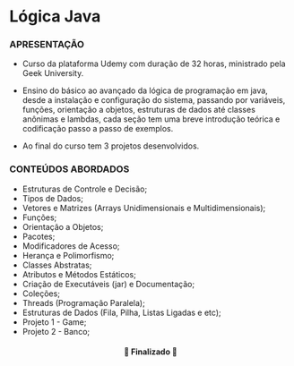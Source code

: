 # Lógica Java


### APRESENTAÇÃO

- Curso da plataforma Udemy com duração de 32 horas, ministrado pela Geek University.</br>

- Ensino do básico ao avançado da lógica de programação em java, desde a instalação e configuração do sistema, passando por variáveis, 
funções, orientação a objetos, estruturas de dados até classes anônimas  e lambdas, cada seção tem uma breve introdução teórica e 
codificação passo a passo  de exemplos.

- Ao final do curso tem 3 projetos desenvolvidos.
### CONTEÚDOS ABORDADOS

- Estruturas de Controle e Decisão;
- Tipos de Dados;
- Vetores e Matrizes (Arrays Unidimensionais e Multidimensionais);
- Funções;
- Orientação a Objetos;
- Pacotes;
- Modificadores de Acesso;
- Herança e Polimorfismo;
- Classes Abstratas;
- Atributos e Métodos Estáticos;
- Criação de Executáveis (jar) e Documentação;
- Coleções;
- Threads (Programação Paralela);
-  Estruturas de Dados (Fila, Pilha, Listas Ligadas e etc);
- Projeto 1 - Game;
- Projeto 2 - Banco;

<h4 align="center"> 
	🚧  Finalizado  🚧
</h4>


